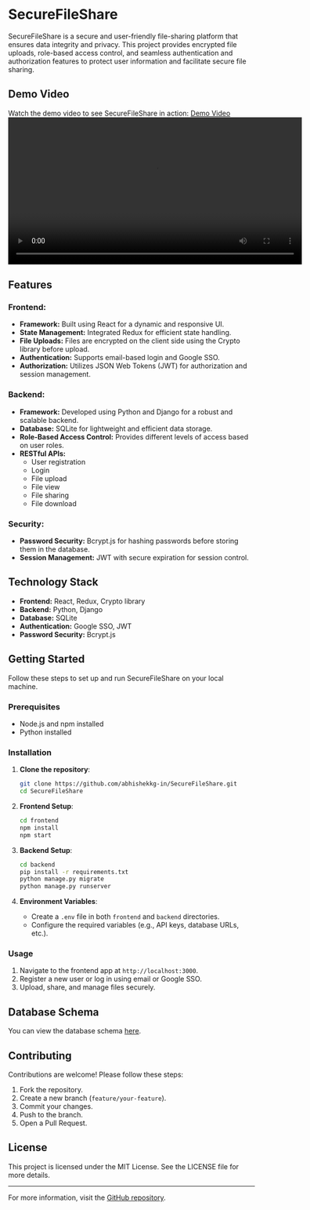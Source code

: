 # SecureFileShare

SecureFileShare is a secure and user-friendly file-sharing platform that ensures data integrity and privacy. This project provides encrypted file uploads, role-based access control, and seamless authentication and authorization features to protect user information and facilitate secure file sharing.

## Demo Video
Watch the demo video to see SecureFileShare in action:  [Demo Video](https://drive.google.com/file/d/1lM5JFarFbUDRv-tQzHdFrtiOk_w2aHrB/view?usp=sharing)
<video src="./SecureFileShare/demo.mp4" controls width="600"></video>

## Features

### Frontend:
- **Framework:** Built using React for a dynamic and responsive UI.
- **State Management:** Integrated Redux for efficient state handling.
- **File Uploads:** Files are encrypted on the client side using the Crypto library before upload.
- **Authentication:** Supports email-based login and Google SSO.
- **Authorization:** Utilizes JSON Web Tokens (JWT) for authorization and session management.

### Backend:
- **Framework:** Developed using Python and Django for a robust and scalable backend.
- **Database:** SQLite for lightweight and efficient data storage.
- **Role-Based Access Control:** Provides different levels of access based on user roles.
- **RESTful APIs:**
  - User registration
  - Login
  - File upload
  - File view
  - File sharing
  - File download

### Security:
- **Password Security:** Bcrypt.js for hashing passwords before storing them in the database.
- **Session Management:** JWT with secure expiration for session control.

## Technology Stack
- **Frontend:** React, Redux, Crypto library
- **Backend:** Python, Django
- **Database:** SQLite
- **Authentication:** Google SSO, JWT
- **Password Security:** Bcrypt.js

## Getting Started

Follow these steps to set up and run SecureFileShare on your local machine.

### Prerequisites
- Node.js and npm installed
- Python installed

### Installation

1. **Clone the repository**:
   ```bash
   git clone https://github.com/abhishekkg-in/SecureFileShare.git
   cd SecureFileShare
   ```

2. **Frontend Setup**:
   ```bash
   cd frontend
   npm install
   npm start
   ```

3. **Backend Setup**:
   ```bash
   cd backend
   pip install -r requirements.txt
   python manage.py migrate
   python manage.py runserver
   ```

4. **Environment Variables**:
   - Create a `.env` file in both `frontend` and `backend` directories.
   - Configure the required variables (e.g., API keys, database URLs, etc.).

### Usage
1. Navigate to the frontend app at `http://localhost:3000`.
2. Register a new user or log in using email or Google SSO.
3. Upload, share, and manage files securely.

## Database Schema
You can view the database schema [here](https://dbdiagram.io/d/67664e44fc29fb2b3b06d927).

<!-- ## Demo Video
Watch the demo video to see SecureFileShare in action: [Demo Video](https://drive.google.com/file/d/1lM5JFarFbUDRv-tQzHdFrtiOk_w2aHrB/view?usp=sharing) -->

## Contributing

Contributions are welcome! Please follow these steps:
1. Fork the repository.
2. Create a new branch (`feature/your-feature`).
3. Commit your changes.
4. Push to the branch.
5. Open a Pull Request.

## License
This project is licensed under the MIT License. See the LICENSE file for more details.

---

For more information, visit the [GitHub repository](https://github.com/abhishekkg-in/SecureFileShare).
